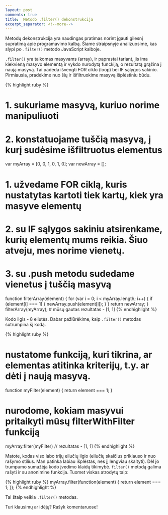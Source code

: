 ```yaml
---
layout: post
comments: true
title:  Metodo .filter() dekonstrukcija
excerpt_separator: <!--more-->
---
```

Metodų dekonstrukcija yra naudingas pratimas norint įgauti gilesnį supratimą apie programavimo kalbą. Šiame straipsnyje analizuosime, 
kas slypi po `.filter()` metodo JavaScript kalboje.
<!--more-->

`.filter()` yra taikomas masyvams (array), ir paprastai tariant, jis ima kiekvieną masyvo elementą ir 
vykdo nurodytą funckiją, o rezultatą grąžina į naują masyvą. Tai padeda išvengti FOR ciklo (loop) bei IF sąlygos sakinio. Pirmiausia, pradėkime nuo 
šių ir išfiltruokime masyvą išplėstiniu būdu.

{% highlight ruby %}

# 1. sukuriame masyvą, kuriuo norime manipuliuoti
# 2. konstatuojame tuščią masyvą, į kurį sudėsime išfiltruotus elementus

var myArray = [0, 0, 1, 0, 1, 0]; 
var newArray = []; 

# 1. užvedame FOR ciklą, kuris nustatytas kartoti tiek kartų, kiek yra masyve elementų
# 2. su IF sąlygos sakiniu atsirenkame, kurių elementų mums reikia. Šiuo atveju, mes norime vienetų. 
# 3. su .push metodu sudedame vienetus į tuščią masyvą
 
function filterArray(element) {
	for (var i = 0; i < myArray.length; i++) { 
		if (element[i] === 1) { 
			newArray.push(element[i]); 
		}
	} return newArray;
}
filterArray(myArray); # mūsų gautas rezultatas - [1, 1]
{% endhighlight %}

Kodo ilgis - 8 eilutės. Dabar pažiūrėkime, kaip `.filter()` metodas sutrumpina šį kodą.

{% highlight ruby %}

# nustatome funkciją, kuri tikrina, ar elementas atitinka kriterijų, t.y. ar dėti į naują masyvą.

function myFilter(element) {
	return element === 1;
}
# nurodome, kokiam masyvui pritaikyti mūsų filterWithFilter funkciją
myArray.filter(myFilter) // rezultatas - [1, 1]
{% endhighlight %}

Matote, kodas viso labo trijų eilučių ilgio (eilučių skaičius priklauso ir nuo rašymo stilius. Man patinka labiau išplėstas, nes jį lengviau skaityti).
Dėl jo trumpumo sumažėja kodo įvedimo klaidų tikimybė.
`filter()` metodą galima rašyti ir su anonimine funkcija. Tuomet viskas atrodytų taip: 

{% highlight ruby %}
myArray.filter(function(element) {
	return element === 1;
});
{% endhighlight %}

Tai štaip veikia `.filter()` metodas. 

Turi klausimų ar idėjų? Rašyk komentaruose!
